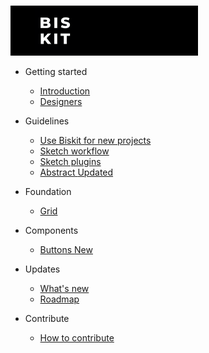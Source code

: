 <!-- Hotjar Tracking Code for https://ruud.koek.link/biskit/docs/#/ -->
<script>
    (function(h,o,t,j,a,r){
        h.hj=h.hj||function(){(h.hj.q=h.hj.q||[]).push(arguments)};
        h._hjSettings={hjid:1623350,hjsv:6};
        a=o.getElementsByTagName('head')[0];
        r=o.createElement('script');r.async=1;
        r.src=t+h._hjSettings.hjid+j+h._hjSettings.hjsv;
        a.appendChild(r);
    })(window,document,'https://static.hotjar.com/c/hotjar-','.js?sv=');
</script>

<!-- docs/_sidebar.md -->

 <img src="_images/Biskit-Full-header.png"
      alt="Biskit Logo" width="300px;" style="margin-top: -55px;"/>

- Getting started
    * [Introduction](introduction.md "Introduction - Biskit")
    * [Designers](designers.md "Designers - Biskit")

- Guidelines
    * [Use Biskit for new projects](new-project.md "New project - Biskit")
    * [Sketch workflow](sketch-workflow.md "Sketch workflow - Biskit")
    * [Sketch plugins](sketch-plugin.md "Sketch plugins - Biskit")
    * [Abstract <span class="updated badge">Updated</span>](abstract.md "Abstract - Biskit")

- Foundation
    * [Grid](grid.md "Grid - Biskit")

- Components
    * [Buttons <span class="new badge">New</span>](buttons.md "Buttons - Biskit")

- Updates
    * [What's new](whats-new.md "What's new - Biskit")
    * [Roadmap](roadmap.md "Roadmap - Biskit")
    
- Contribute
    * [How to contribute](contribute.md "Contribute - Biskit")